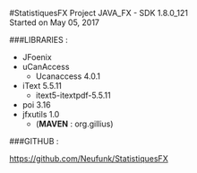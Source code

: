 #StatistiquesFX
Project JAVA_FX  - SDK 1.8.0_121 \
Started on May 05, 2017

###LIBRARIES :

- JFoenix
- uCanAccess
    - Ucanaccess 4.0.1
- iText 5.5.11
    - itext5-itextpdf-5.5.11
- poi 3.16
- jfxutils 1.0
    - (<b>MAVEN</b> : org.gillius)

###GITHUB :

https://github.com/Neufunk/StatistiquesFX
